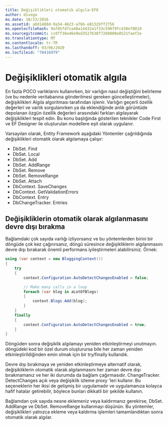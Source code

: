 ```yaml
---
title: Değişiklikleri otomatik algıla-EF6
author: divega
ms.date: 10/23/2016
ms.assetid: a8d1488d-9a54-4623-a76b-e81329ff2756
ms.openlocfilehash: 9af85fd7ca48a14432a1f33c59079fc438ef8810
ms.sourcegitcommit: cc0ff36e46e9ed3527638f7208000e8521faef2e
ms.translationtype: MT
ms.contentlocale: tr-TR
ms.lasthandoff: 03/06/2020
ms.locfileid: "78416979"
---
```

# <a name="automatic-detect-changes"></a>Değişiklikleri otomatik algıla
En fazla POCO varlıklarını kullanırken, bir varlığın nasıl değiştiğini belirleme (ve bu nedenle veritabanına gönderilmesi gereken güncelleştirmeler), değişiklikleri Algıla algoritması tarafından işlenir. Varlığın geçerli özellik değerleri ve varlık sorgulanırken ya da eklendiğinde anlık görüntüde depolanan özgün özellik değerleri arasındaki farkları algılayarak değişiklikleri tespit edin. Bu konu başlığında gösterilen teknikler Code First ve EF Designer ile oluşturulan modellere eşit olarak uygulanır.  

Varsayılan olarak, Entity Framework aşağıdaki Yöntemler çağrıldığında değişiklikleri otomatik olarak algılamaya çalışır:  

- DbSet. Find  
- DbSet. Local  
- DbSet. Add  
- DbSet. AddRange
- DbSet. Remove  
- DbSet. RemoveRange
- DbSet. Attach  
- DbContext. SaveChanges  
- DbContext. GetValidationErrors  
- DbContext. Entry  
- DbChangeTracker. Entries  

## <a name="disabling-automatic-detection-of-changes"></a>Değişikliklerin otomatik olarak algılanmasını devre dışı bırakma  

Bağlamdaki çok sayıda varlığı izliyorsanız ve bu yöntemlerden birini bir döngüde çok kez çağırırsanız, döngü süresince değişikliklerin algılanmasını devre dışı bırakarak önemli performans iyileştirmeleri alabilirsiniz. Örnek:  

``` csharp
using (var context = new BloggingContext())
{
    try
    {
        context.Configuration.AutoDetectChangesEnabled = false;

        // Make many calls in a loop
        foreach (var blog in aLotOfBlogs)
        {
            context.Blogs.Add(blog);
        }
    }
    finally
    {
        context.Configuration.AutoDetectChangesEnabled = true;
    }
}
```  

Döngüden sonra değişiklik algılamayı yeniden etkinleştirmeyi unutmayın. döngüdeki kod bir özel durum oluşturursa bile her zaman yeniden etkinleştirildiğinden emin olmak için bir try/finally kullandık.  

Devre dışı bırakmaya ve yeniden etkinleştirmeye alternatif olarak, değişikliklerin otomatik olarak algılanmasını her zaman devre dışı bırakmamanız ve her iki durumda da bağlam çağırmasıdır. ChangeTracker. DetectChanges açık veya değişiklik izleme proxy 'leri kullanır. Bu seçeneklerin her ikisi de gelişmiş bir uygulamadır ve uygulamanıza kolayca hafif hatalar getirebilir, böylece bunları dikkatli bir şekilde kullanın.  

Bağlamdan çok sayıda nesne eklemeniz veya kaldırmanız gerekirse, DbSet. AddRange ve DbSet. RemoveRange kullanmayı düşünün. Bu yöntemler, değişiklikleri yalnızca ekleme veya kaldırma işlemleri tamamlandıktan sonra otomatik olarak algılar. 
